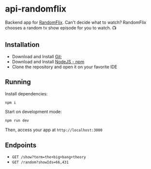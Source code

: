 # api-randomflix

Backend app for [RandomFlix](https://github.com/romulonascimento-hotmart/randomflix).
Can't decide what to watch? RandomFlix chooses a random tv show episode for you to watch. 📺

## Installation

* Download and Install [Git](http://git-scm.com);
* Download and Install [NodeJS - npm](http://nodejs.org)
* Clone the repository and open it on your favorite IDE

## Running

Install dependencies:

```sh
npm i
```

Start on development mode:

```sh
npm run dev
```

Then, access your app at `http://localhost:3000`

## Endpoints
* `GET /show?term=the+big+bang+theory`
* `GET /random?showIds=66,431`
